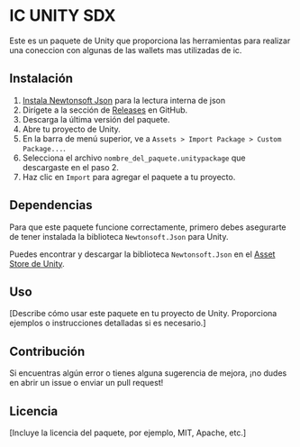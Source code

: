 # IC UNITY SDX

Este es un paquete de Unity que proporciona las herramientas para realizar una coneccion con algunas de las wallets mas utilizadas de ic.

## Instalación

1. [Instala Newtonsoft Json](docs/InstalarNewtonsoftJson.md) para la lectura interna de json
2. Dirígete a la sección de [Releases](https://github.com/idarkstudio/IC-Unity-SDK/releases/tag/0.0.1) en GitHub.
3. Descarga la última versión del paquete.
4. Abre tu proyecto de Unity.
5. En la barra de menú superior, ve a `Assets > Import Package > Custom Package...`.
6. Selecciona el archivo `nombre_del_paquete.unitypackage` que descargaste en el paso 2.
7. Haz clic en `Import` para agregar el paquete a tu proyecto.

## Dependencias

Para que este paquete funcione correctamente, primero debes asegurarte de tener instalada la biblioteca `Newtonsoft.Json` para Unity.

Puedes encontrar y descargar la biblioteca `Newtonsoft.Json` en el [Asset Store de Unity](https://assetstore.unity.com/packages/tools/input-management/json-net-for-unity-11347).

## Uso

[Describe cómo usar este paquete en tu proyecto de Unity. Proporciona ejemplos o instrucciones detalladas si es necesario.]

## Contribución

Si encuentras algún error o tienes alguna sugerencia de mejora, ¡no dudes en abrir un issue o enviar un pull request!

## Licencia

[Incluye la licencia del paquete, por ejemplo, MIT, Apache, etc.]
